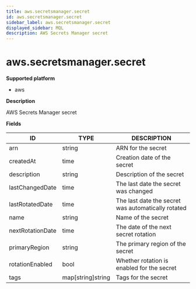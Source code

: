 ```yaml
---
title: aws.secretsmanager.secret
id: aws.secretsmanager.secret
sidebar_label: aws.secretsmanager.secret
displayed_sidebar: MQL
description: AWS Secrets Manager secret
---
```


# aws.secretsmanager.secret

**Supported platform**

- aws

**Description**

AWS Secrets Manager secret

**Fields**

| ID               | TYPE              | DESCRIPTION                                        |
| ---------------- | ----------------- | -------------------------------------------------- |
| arn              | string            | ARN for the secret                                 |
| createdAt        | time              | Creation date of the secret                        |
| description      | string            | Description of the secret                          |
| lastChangedDate  | time              | The last date the secret was changed               |
| lastRotatedDate  | time              | The last date the secret was automatically rotated |
| name             | string            | Name of the secret                                 |
| nextRotationDate | time              | The date of the next secret rotation               |
| primaryRegion    | string            | The primary region of the secret                   |
| rotationEnabled  | bool              | Whether rotation is enabled for the secret         |
| tags             | map[string]string | Tags for the secret                                |
